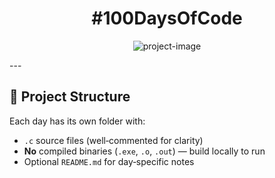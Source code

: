 <h1 align="center" id="title">#100DaysOfCode</h1>

<p align="center"><img src="https://socialify.git.ci/suhanaa29/100DaysofCode/image?description=1&amp;forks=1&amp;issues=1&amp;language=1&amp;name=1&amp;owner=1&amp;pulls=1&amp;stargazers=1&amp;theme=Light" alt="project-image"></p>
---

## 📂 Project Structure
Each day has its own folder with:
- `.c` source files (well‑commented for clarity)
- **No** compiled binaries (`.exe`, `.o`, `.out`) — build locally to run
- Optional `README.md` for day‑specific notes

